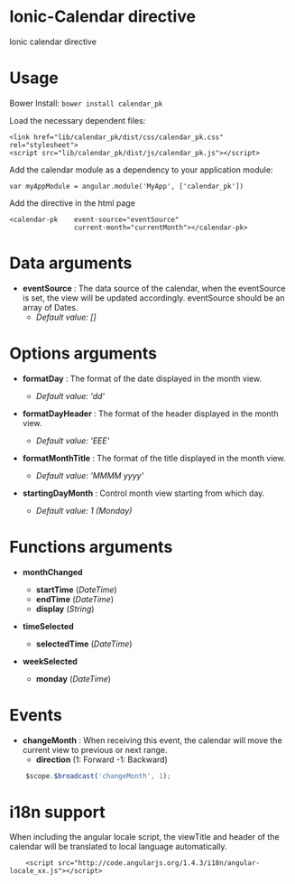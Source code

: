 # Ionic-Calendar directive

Ionic calendar directive

# Usage

Bower Install: `bower install calendar_pk`

Load the necessary dependent files:

    <link href="lib/calendar_pk/dist/css/calendar_pk.css" rel="stylesheet">
    <script src="lib/calendar_pk/dist/js/calendar_pk.js"></script>

Add the calendar module as a dependency to your application module:

    var myAppModule = angular.module('MyApp', ['calendar_pk'])

Add the directive in the html page

    <calendar-pk    event-source="eventSource"
                    current-month="currentMonth"></calendar-pk>

# Data arguments
* **eventSource** : The data source of the calendar, when the eventSource is set, the view will be updated accordingly. eventSource should be an array of Dates.
    * *Default value: []*

# Options arguments
* **formatDay** : The format of the date displayed in the month view.
    * *Default value: 'dd'*

* **formatDayHeader** : The format of the header displayed in the month view.
    * *Default value: 'EEE'*

* **formatMonthTitle** : The format of the title displayed in the month view.
    * *Default value: 'MMMM yyyy'*

* **startingDayMonth** : Control month view starting from which day.
    * *Default value: 1 (Monday)*

# Functions arguments
* **monthChanged**
    * **startTime** (*DateTime*)
    * **endTime** (*DateTime*)
    * **display** (*String*)

* **timeSelected**
    * **selectedTime** (*DateTime*)

* **weekSelected**
    * **monday** (*DateTime*)


# Events
* **changeMonth** : When receiving this event, the calendar will move the current view to previous or next range.
    * **direction** (1: Forward -1: Backward)

```javascript
    $scope.$broadcast('changeMonth', 1);
```

<!-- * eventSourceChanged
This event is only needed when you manually modify the element in the eventSource array.
Parameter: value
The whole event source object

        $scope.$broadcast('eventSourceChanged',$scope.eventSource); -->

# i18n support
When including the angular locale script, the viewTitle and header of the calendar will be translated to local language automatically.

        <script src="http://code.angularjs.org/1.4.3/i18n/angular-locale_xx.js"></script>
